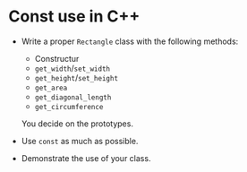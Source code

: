 # Const use in C++

* Write a proper `Rectangle` class with the following methods:
    * Constructur
    * `get_width`/`set_width`
    * `get_height`/`set_height`
    * `get_area`
    * `get_diagonal_length`
    * `get_circumference`

    You decide on the prototypes.
* Use `const` as much as possible.
* Demonstrate the use of your class.
